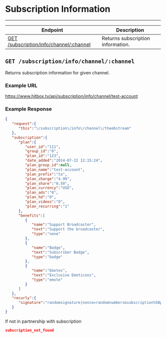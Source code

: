 # Subscription Information
***

| Endpoint | Description |
| ---- | --------------- |
| [GET /subscription/info/channel/:channel](/channel/subscription/info/channel/index.md#get-subscriptioninfochannelchannel) | Returns subscription information. |

## `GET /subscription/info/channel/:channel`

Returns subscription information for given channel.

### Example URL

https://www.hitbox.tv/api/subscription/info/channel/test-account

### Example Response 

```json
{
   "request":{
      "this":"\/subscription\/info\/channel\/theebstream"
   },
   "subscription":{
      "plan":{
         "user_id":"111",
         "group_id":"0",
         "plan_id":"123",
         "date_added":"2014-07-22 12:15:24",
         "plan_group_id":null,
         "plan_name":"test-account",
         "plan_prefix":"ta",
         "plan_charge":"4.99",
         "plan_share":"0.50",
         "plan_currency":"USD",
         "plan_ads":"0",
         "plan_hd":"0",
         "plan_videos":"0",
         "plan_recurring":"1"
      },
      "benefits":[
         {
            "name":"Support Broadcaster",
            "text":"Support the broadcaster",
            "type":"none"
         },
         {
            "name":"Badge",
            "text":"Subscriber Badge",
            "type":"badge"
         },
         {
            "name":"Emotes",
            "text":"Exclusive Emoticons",
            "type":"emote"
         }
      ]
   },
   "recurly":{
      "signature":"randomsignature|nonce=randomnumbers&subscription%5Bplan_code%5D=11&subscription%5Bcurrency%5D=USD×tamp=randomnumber"
   }
}
```

If not in partnership with subscription 
```json
subscription_not_found
```
